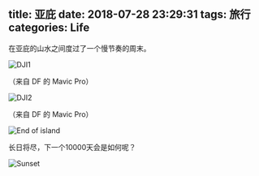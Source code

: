 title: 亚庇
date: 2018-07-28 23:29:31
tags: 旅行
categories: Life
---

在亚庇的山水之间度过了一个慢节奏的周末。

<!-- a-tour-to-kota-kinabalu -->
<!-- more -->

![DJI1](https://blog.wislay.com/wp-content/uploads/2018/07/IMG_4904.jpg)

（来自 DF 的 Mavic Pro）

![DJI2](https://blog.wislay.com/wp-content/uploads/2018/07/IMG_4905.jpg)

（来自 DF 的 Mavic Pro）

![End of island](https://blog.wislay.com/wp-content/uploads/2018/07/end_of_island.jpg)

长日将尽，下一个10000天会是如何呢？

![Sunset](https://blog.wislay.com/wp-content/uploads/2018/07/sunset.jpg)


